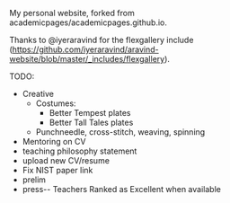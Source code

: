 My personal website, forked from academicpages/academicpages.github.io.

Thanks to @iyeraravind for the flexgallery include (https://github.com/iyeraravind/aravind-website/blob/master/_includes/flexgallery).

TODO:
* Creative
  * Costumes: 
    * Better Tempest plates
    * Better Tall Tales plates
  * Punchneedle, cross-stitch, weaving, spinning
* Mentoring on CV
* teaching philosophy statement
* upload new CV/resume
* Fix NIST paper link
* prelim
* press-- Teachers Ranked as Excellent when available